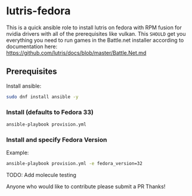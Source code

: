 # lutris-fedora
This is a quick ansible role to install lutris on fedora with RPM fusion for nvidia drivers with all of the prerequisites like vulkan. This `SHOULD` get you everything you need to run games in the Battle.net installer according to documentation here: https://github.com/lutris/docs/blob/master/Battle.Net.md

## Prerequisites

Install ansible:

```bash
sudo dnf install ansible -y
```

### Install (defaults to Fedora 33)

```bash
ansible-playbook provision.yml
```

### Install and specify Fedora Version

Example:

```bash
ansible-playbook provision.yml -e fedora_version=32
```

TODO:
Add molecule testing

Anyone who would like to contribute please submit a PR Thanks!

